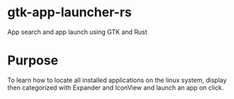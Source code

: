 # gtk-app-launcher-rs
App search and app launch using GTK and Rust

# Purpose
To learn how to locate all installed applications on the linux system, display then categorized with Expander and IconView and launch an app on click.